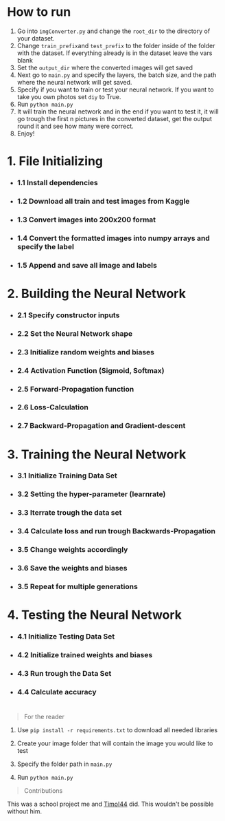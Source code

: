 # How to run
1. Go into `imgConverter.py` and change the `root_dir` to the directory of your dataset.
2. Change `train_prefix`and `test_prefix` to the folder inside of the folder with the dataset. If everything already is in the dataset leave the vars blank
3. Set the `output_dir` where the converted images will get saved
4. Next go to `main.py` and specify the layers, the batch size, and the path where the neural network will get saved.
5. Specify if you want to train or test your neural network. If you want to take you own photos set `diy` to True.
6. Run `python main.py`
7. It will train the neural network and in the end if you want to test it, it will go trough the first n pictures in the converted dataset, get the output round it and see how many were correct.
8. Enjoy!


# 1. File Initializing
-   ### 1.1 Install dependencies
-   ### 1.2 Download all train and test images from Kaggle
-   ### 1.3 Convert images into 200x200 format
-   ### 1.4 Convert the formatted images into numpy arrays and specify the label
-   ### 1.5 Append and save all image and labels

# 2. Building the Neural Network
-   ### 2.1 Specify constructor inputs
-   ### 2.2 Set the Neural Network shape
-   ### 2.3 Initialize random weights and biases
-   ### 2.4 Activation Function (Sigmoid, Softmax)
-   ### 2.5 Forward-Propagation function
-   ### 2.6 Loss-Calculation
-   ### 2.7 Backward-Propagation and Gradient-descent

# 3. Training the Neural Network
-   ### 3.1 Initialize Training Data Set
-   ### 3.2 Setting the hyper-parameter (learnrate)
-   ### 3.3 Iterrate trough the data set
-   ### 3.4 Calculate loss and run trough Backwards-Propagation
-   ### 3.5 Change weights accordingly
-   ### 3.6 Save the weights and biases
-   ### 3.5 Repeat for multiple generations

# 4. Testing the Neural Network
-   ### 4.1 Initialize Testing Data Set
-   ### 4.2 Initialize trained weights and biases
-   ### 4.3 Run trough the Data Set
-   ### 4.4 Calculate accuracy
#
> For the reader

1. Use `pip install -r requirements.txt` to download all needed libraries

2. Create your image folder that will contain the image you would like to test

3. Specify the folder path in `main.py`

4. Run `python main.py`

> Contributions

This was a school project me and [TimoI44](https://github.com/TimoI44) did. This wouldn't be possible without him.
